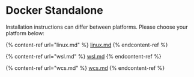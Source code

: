 # Docker Standalone

Installation instructions can differ between platforms. Please choose your platform below:

{% content-ref url="linux.md" %}
[linux.md](linux.md)
{% endcontent-ref %}

{% content-ref url="wsl.md" %}
[wsl.md](wsl.md)
{% endcontent-ref %}

{% content-ref url="wcs.md" %}
[wcs.md](wcs.md)
{% endcontent-ref %}

